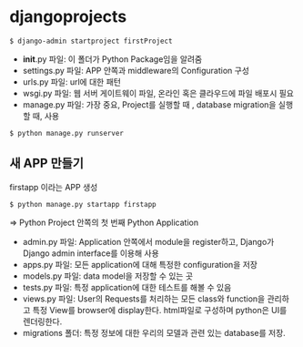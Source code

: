 # djangoprojects
```
$ django-admin startproject firstProject
```
- __init__.py 파일: 이 폴더가 Python Package임을 알려줌
- settings.py 파일: APP 안쪽과 middleware의 Configuration 구성
-  urls.py 파일: url에 대한 패턴
-  wsgi.py 파일: 웹 서버 게이트웨이 파일, 온라인 혹은 클라우드에 파일 배포시 필요
-  manage.py 파일: 가장 중요, Project를 실행할 때 , database migration을 실행할 때, 사용
```
$ python manage.py runserver
```
## 새 APP 만들기
firstapp 이라는 APP 생성
```
$ python manage.py startapp firstapp
```
=> Python Project 안쪽의 첫 번째 Python Application
- admin.py 파일: Application 안쪽에서 module을 register하고, Django가 Django admin interface를 이용해 사용
- apps.py 파일: 모든 application에 대해 특정한 configuration을 저장
- models.py 파일: data model을 저장할 수 있는 곳
- tests.py 파일: 특정 application에 대한 테스트를 해볼 수 있음
- views.py 파일: User의 Requests를 처리하는 모든 class와 function을 관리하고 특정 View를 browser에 display한다. html파일로 구성하며 python은 UI를 렌더링한다.
- migrations 폴더: 특정 정보에 대한 우리의 모델과 관련 있는 database를 저장.


